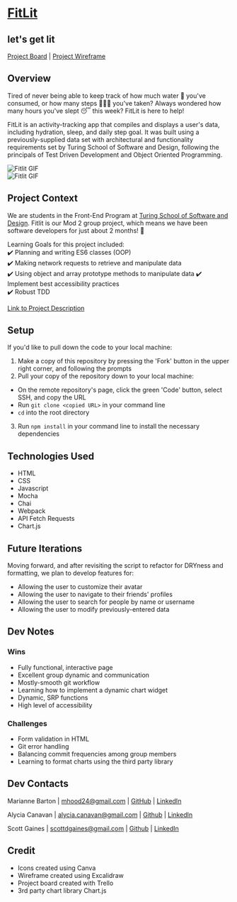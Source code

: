 # [FitLit](https://scottdgaines.github.io/fitlit/)
let's get lit
---------
[Project Board](https://trello.com/b/QivjNRBQ/fitlit) | 
[Project Wireframe](https://excalidraw.com/#json=wc3HAMJ52biTE6rWEUDRs,g2YzqQF7BI6AmCAkdvSW-A)

## Overview
Tired of never being able to keep track of how much water 🚰 you've consumed, or how many steps 🚶🏿‍♀️ you've taken? Always wondered how many hours you've slept 😴 this week? FitLit is here to help!

FitLit is an activity-tracking app that compiles and displays a user's data, including hydration, sleep, and daily step goal. It was built using a previously-supplied data set with architectural and functionality requirements set by Turing School of Software and Design, following the principals of Test Driven Development and Object Oriented Programming.

![Fitlit GIF](https://user-images.githubusercontent.com/105533317/191173192-ff318d35-2618-4a02-bc07-01f1a7c5caf5.gif)      
![Fitlit GIF](https://user-images.githubusercontent.com/105533317/191173138-576b0f48-fee8-4fdd-9ebb-e44f0e7f8680.gif)      

## Project Context
We are students in the Front-End Program at [Turing School of Software and Design](https://frontend.turing.edu/). Fitlit is our Mod 2 group project, which means we have been software developers for just about 2 months! 🙌 

Learning Goals for this project included:      
✔️ Planning and writing ES6 classes (OOP)      
✔️ Making network requests to retrieve and manipulate data         
✔️ Using object and array prototype methods to manipulate data     ✔️ Implement best accessibility practices   
✔️ Robust TDD          

[Link to Project Description](https://frontend.turing.edu/projects/Fitlit-part-one.html)

## Setup
If you'd like to pull down the code to your local machine:
1. Make a copy of this repository by pressing the 'Fork' button in the upper right corner, and following the prompts
2. Pull your copy of the repository down to your local machine:
- On the remote repository's page, click the green 'Code' button, select SSH, and copy the URL
- Run `git clone <copied URL>` in your command line
- `cd` into the root directory
3. Run `npm install` in your command line to install the necessary dependencies

## Technologies Used
+ HTML
+ CSS
+ Javascript
+ Mocha
+ Chai
+ Webpack
+ API Fetch Requests
+ Chart.js

## Future Iterations
Moving forward, and after revisiting the script to refactor for DRYness and formatting, we plan to develop features for:
- Allowing the user to customize their avatar
- Allowing the user to navigate to their friends' profiles       
- Allowing the user to search for people by name or username     
- Allowing the user to modify previously-entered data

## Dev Notes
### Wins
- Fully functional, interactive page
- Excellent group dynamic and communication
- Mostly-smooth git workflow
- Learning how to implement a dynamic chart widget
- Dynamic, SRP functions
- High level of accessibility

### Challenges
- Form validation in HTML
- Git error handling
- Balancing commit frequencies among group members
- Learning to format charts using the third party library

## Dev Contacts
Marianne Barton |
mhood24@gmail.com |
[GitHub](https://github.com/mhbarton) |
[LinkedIn](https://www.linkedin.com/in/marianne-barton-1307/)

Alycia Canavan |
alycia.canavan@gmail.com |
[Github](https://github.com/alyciacan) |
[LinkedIn](https://www.linkedin.com/in/alycia-canavan/) 

Scott Gaines |
scottdgaines@gmail.com |
[Github](https://github.com/scottdgaines) |
[LinkedIn](https://www.linkedin.com/in/scottdgaines-fe/)

## Credit
- Icons created using Canva
- Wireframe created using Excalidraw
- Project board created with Trello
- 3rd party chart library Chart.js
